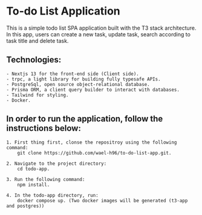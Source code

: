 # To-do List Application

This is a simple todo list SPA application built with the T3 stack architecture.
In this app, users can create a new task, update task, search according to task title and delete task.

## Technologies:

    - Nextjs 13 for the front-end side (Client side).
    - trpc, a light library for building fully typesafe APIs.
    - PostgreSql, open source object-relational database.
    - Prisma ORM, a client query builder to interact with databases.
    - Tailwind for styling.
    - Docker.

## In order to run the application, follow the instructions below:

    1. First thing first, clonse the repositroy using the following command:
        git clone https://github.com/wael-h96/to-do-list-app.git.

    2. Navigate to the project directory:
        cd todo-app.

    3. Run the following command:
        npm install.

    4. In the todo-app directory, run:
        docker compose up. (Two docker images will be generated (t3-app and postgres))
